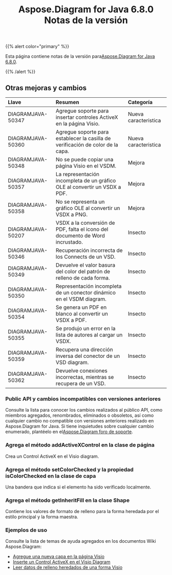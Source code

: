 ﻿---
title: Aspose.Diagram for Java 6.8.0 Notas de la versión
type: docs
weight: 40
url: /es/java/aspose-diagram-for-java-6-8-0-release-notes/
---
{{% alert color="primary" %}} 

 Esta página contiene notas de la versión para[Aspose.Diagram for Java 6.8.0](https://docs.aspose.com/diagram/java/aspose-diagram-for-java-6-8-0-release-notes/).

{{% /alert %}} 
## **Otras mejoras y cambios**

|**Llave**|**Resumen**|**Categoría**|
|:- |:- |:- |
|DIAGRAMJAVA-50347|Agregue soporte para insertar controles ActiveX en la página Visio.|Nueva caracteristica|
|DIAGRAMJAVA-50360|Agregue soporte para establecer la casilla de verificación de color de la capa.|Nueva caracteristica|
|DIAGRAMJAVA-50348|No se puede copiar una página Visio en el VSDM.|Mejora|
|DIAGRAMJAVA-50357|La representación incompleta de un gráfico OLE al convertir un VSDX a PDF.|Mejora|
|DIAGRAMJAVA-50358|No se representa un gráfico OLE al convertir un VSDX a PNG.|Mejora|
|DIAGRAMJAVA-50207|VSDX a la conversión de PDF, falta el icono del documento de Word incrustado.|Insecto|
|DIAGRAMJAVA-50346|Recuperación incorrecta de los Connects de un VSD.|Insecto|
|DIAGRAMJAVA-50349|Devuelve el valor basura del color del patrón de relleno de cada forma.|Insecto|
|DIAGRAMJAVA-50350|Representación incompleta de un conector dinámico en el VSDM diagram.|Insecto|
|DIAGRAMJAVA-50354|Se genera un PDF en blanco al convertir un VSDX a PDF.|Insecto|
|DIAGRAMJAVA-50355|Se produjo un error en la lista de autores al cargar un VSDX.|Insecto|
|DIAGRAMJAVA-50359|Recupera una dirección inversa del conector de un VSD diagram.|Insecto|
|DIAGRAMJAVA-50362|Devuelve conexiones incorrectas, mientras se recupera de un VSD.|Insecto|
### **Public API y cambios incompatibles con versiones anteriores**
Consulte la lista para conocer los cambios realizados al público API, como miembros agregados, renombrados, eliminados o obsoletos, así como cualquier cambio no compatible con versiones anteriores realizado en Aspose.Diagram for Java. Si tiene inquietudes sobre cualquier cambio enumerado, plantéelo en el[Aspose.Diagram foro de soporte](https://forum.aspose.com/c/diagram/17).
### **Agrega el método addActiveXControl en la clase de página**
Crea un Control ActiveX en el Visio diagram.
### **Agrega el método setColorChecked y la propiedad isColorChecked en la clase de capa**
Una bandera que indica si el elemento ha sido verificado localmente.
### **Agrega el método getInheritFill en la clase Shape**
Contiene los valores de formato de relleno para la forma heredada por el estilo principal y la forma maestra.
### **Ejemplos de uso**
Consulte la lista de temas de ayuda agregados en los documentos Wiki Aspose.Diagram:

- [Agregue una nueva capa en la página Visio](/diagram/es/java/working-with-layers/#add-a-layer-in-the-visio-pagesheet)
- [Inserte un Control ActiveX en el Visio Diagram](/diagram/es/java/insert-an-activex-control-in-the-visio-diagram/)
- [Leer datos de relleno heredados de una forma Visio](/diagram/es/java/set-visio-shape-s-xform-line-and-fill-data/#retrieve-inherited-fill-data-of-a-visio-shape)
